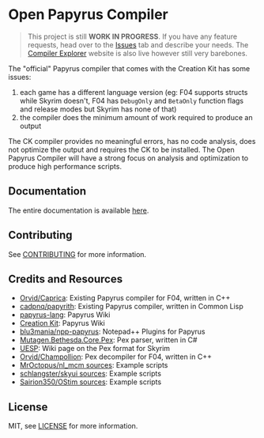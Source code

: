 # Open Papyrus Compiler

> This project is still **WORK IN PROGRESS**. If you have any feature requests, head over to the [Issues](https://github.com/erri120/papyrus-compiler) tab and describe your needs. The [Compiler Explorer](https://papyrus-compiler-explorer.herokuapp.com/) website is also live however still very barebones.

The "official" Papyrus compiler that comes with the Creation Kit has some issues:

1) each game has a different language version (eg: F04 supports structs while Skyrim doesn't, F04 has `DebugOnly` and `BetaOnly` function flags and release modes but Skyrim has none of that)
2) the compiler does the minimum amount of work required to produce an output 

The CK compiler provides no meaningful errors, has no code analysis, does not optimize the output and requires the CK to be installed. The Open Papyrus Compiler will have a strong focus on analysis and optimization to produce high performance scripts.

## Documentation

The entire documentation is available [here](https://erri120.github.io/papyrus-compiler/).

## Contributing

See [CONTRIBUTING](CONTRIBUTING.md) for more information.

## Credits and Resources

- [Orvid/Caprica](https://github.com/Orvid/Caprica): Existing Papyrus compiler for F04, written in C++
- [cadpnq/papyrith](https://github.com/cadpnq/papyrith): Existing Papyrus compiler, written in Common Lisp
- [papyrus-lang](https://github.com/joelday/papyrus-lang/wiki/Papyrus): Papyrus Wiki
- [Creation Kit](https://www.creationkit.com/index.php?title=Category:Papyrus): Papyrus Wiki
- [blu3mania/npp-papyrus](https://github.com/blu3mania/npp-papyrus): Notepad++ Plugins for Papyrus
- [Mutagen.Bethesda.Core.Pex](https://github.com/Mutagen-Modding/Mutagen/tree/dev/Mutagen.Bethesda.Core/Pex): Pex parser, written in C#
- [UESP](https://en.uesp.net/wiki/Skyrim_Mod:Compiled_Script_File_Format): Wiki page on the Pex format for Skyrim
- [Orvid/Champollion](https://github.com/Orvid/Champollion): Pex decompiler for F04, written in C++
- [MrOctopus/nl_mcm sources](https://github.com/MrOctopus/nl_mcm/tree/main/main/source): Example scripts
- [schlangster/skyui sources](https://github.com/schlangster/skyui/tree/master/dist/Data/Scripts/Source): Example scripts
- [Sairion350/OStim sources](https://github.com/Sairion350/OStim/tree/main/Scripts/Source): Example scripts

## License

MIT, see [LICENSE](LICENSE) for more information.
